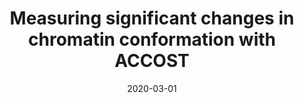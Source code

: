 ---
title: "Measuring significant changes in chromatin conformation with ACCOST"
collection: publications
permalink: /publications/2020-03-01-Measuring-significant-changes-in-chromatin-conformation-with-ACCOST
date: 2020-03-01
paperurl: 'https://doi.org/10.1093/nar/gkaa069'
code: 'https://bitbucket.org/noblelab/accost'
citation: 'K.B. Cook, B.H. Hristov, K.G. Le&nbsp;Roch, J.-P. Vert, &amp; W.S. Noble.
Measuring significant changes in chromatin conformation with <span class="bibtex-protected">ACCOST</span>.
<em>Nucleic Acids Res.</em>, 48(5):2303–2311, 2020.'
---